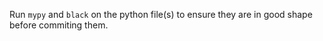 Run `mypy` and `black` on the python file(s) to ensure they are in good shape before commiting them.
